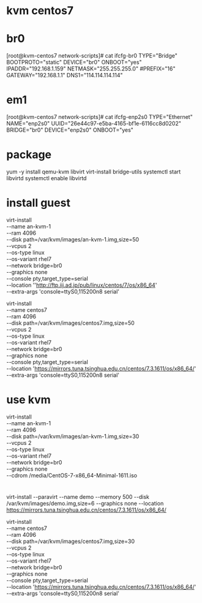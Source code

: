 # kvm centos7

# br0
[root@kvm-centos7 network-scripts]# cat ifcfg-br0
TYPE="Bridge"
BOOTPROTO="static"
DEVICE="br0"
ONBOOT="yes"
IPADDR="192.168.1.159"
NETMASK="255.255.255.0"
#PREFIX="16"
GATEWAY="192.168.1.1"
DNS1="114.114.114.114"

# em1
[root@kvm-centos7 network-scripts]# cat ifcfg-enp2s0
TYPE="Ethernet"
NAME="enp2s0"
UUID="26e44c97-e5ba-4165-bf1e-6116cc8d0202"
BRIDGE="br0"
DEVICE="enp2s0"
ONBOOT="yes"

# package
yum -y install qemu-kvm libvirt virt-install bridge-utils
systemctl start libvirtd
systemctl enable libvirtd

# install guest

virt-install \
--name an-kvm-1 \
--ram 4096 \
--disk path=/var/kvm/images/an-kvm-1.img,size=50 \
--vcpus 2 \
--os-type linux \
--os-variant rhel7 \
--network bridge=br0 \
--graphics none \
--console pty,target_type=serial \
--location ''http://ftp.iij.ad.jp/pub/linux/centos/7/os/x86_64' \
--extra-args 'console=ttyS0,115200n8 serial'


virt-install \
--name centos7 \
--ram 4096 \
--disk path=/var/kvm/images/centos7.img,size=50 \
--vcpus 2 \
--os-type linux \
--os-variant rhel7 \
--network bridge=br0 \
--graphics none \
--console pty,target_type=serial \
--location 'https://mirrors.tuna.tsinghua.edu.cn/centos/7.3.1611/os/x86_64/' \
--extra-args 'console=ttyS0,115200n8 serial'

# use kvm

virt-install \
--name an-kvm-1 \
--ram 4096 \
--disk path=/var/kvm/images/an-kvm-1.img,size=30 \
--vcpus 2 \
--os-type linux \
--os-variant rhel7 \
--network bridge=br0 \
--graphics none \
--cdrom /media/CentOS-7-x86_64-Minimal-1611.iso


#
virt-install --paravirt --name demo --memory 500 --disk /var/kvm/images/demo.img,size=6 --graphics none --location   https://mirrors.tuna.tsinghua.edu.cn/centos/7.3.1611/os/x86_64/


virt-install \
--name centos7 \
--ram 4096 \
--disk path=/var/kvm/images/centos7.img,size=30 \
--vcpus 2 \
--os-type linux \
--os-variant rhel7 \
--network bridge=br0 \
--graphics none \
--console pty,target_type=serial \
--location 'https://mirrors.tuna.tsinghua.edu.cn/centos/7.3.1611/os/x86_64/' \
--extra-args 'console=ttyS0,115200n8 serial'
